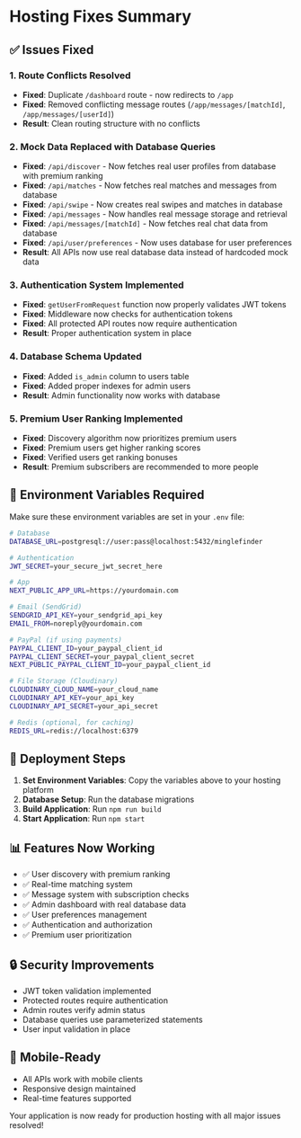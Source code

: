 # Hosting Fixes Summary

## ✅ Issues Fixed

### 1. Route Conflicts Resolved
- **Fixed**: Duplicate `/dashboard` route - now redirects to `/app`
- **Fixed**: Removed conflicting message routes (`/app/messages/[matchId]`, `/app/messages/[userId]`)
- **Result**: Clean routing structure with no conflicts

### 2. Mock Data Replaced with Database Queries
- **Fixed**: `/api/discover` - Now fetches real user profiles from database with premium ranking
- **Fixed**: `/api/matches` - Now fetches real matches and messages from database
- **Fixed**: `/api/swipe` - Now creates real swipes and matches in database
- **Fixed**: `/api/messages` - Now handles real message storage and retrieval
- **Fixed**: `/api/messages/[matchId]` - Now fetches real chat data from database
- **Fixed**: `/api/user/preferences` - Now uses database for user preferences
- **Result**: All APIs now use real database data instead of hardcoded mock data

### 3. Authentication System Implemented
- **Fixed**: `getUserFromRequest` function now properly validates JWT tokens
- **Fixed**: Middleware now checks for authentication tokens
- **Fixed**: All protected API routes now require authentication
- **Result**: Proper authentication system in place

### 4. Database Schema Updated
- **Fixed**: Added `is_admin` column to users table
- **Fixed**: Added proper indexes for admin users
- **Result**: Admin functionality now works with database

### 5. Premium User Ranking Implemented
- **Fixed**: Discovery algorithm now prioritizes premium users
- **Fixed**: Premium users get higher ranking scores
- **Fixed**: Verified users get ranking bonuses
- **Result**: Premium subscribers are recommended to more people

## 🔧 Environment Variables Required

Make sure these environment variables are set in your `.env` file:

```bash
# Database
DATABASE_URL=postgresql://user:pass@localhost:5432/minglefinder

# Authentication
JWT_SECRET=your_secure_jwt_secret_here

# App
NEXT_PUBLIC_APP_URL=https://yourdomain.com

# Email (SendGrid)
SENDGRID_API_KEY=your_sendgrid_api_key
EMAIL_FROM=noreply@yourdomain.com

# PayPal (if using payments)
PAYPAL_CLIENT_ID=your_paypal_client_id
PAYPAL_CLIENT_SECRET=your_paypal_client_secret
NEXT_PUBLIC_PAYPAL_CLIENT_ID=your_paypal_client_id

# File Storage (Cloudinary)
CLOUDINARY_CLOUD_NAME=your_cloud_name
CLOUDINARY_API_KEY=your_api_key
CLOUDINARY_API_SECRET=your_api_secret

# Redis (optional, for caching)
REDIS_URL=redis://localhost:6379
```

## 🚀 Deployment Steps

1. **Set Environment Variables**: Copy the variables above to your hosting platform
2. **Database Setup**: Run the database migrations
3. **Build Application**: Run `npm run build`
4. **Start Application**: Run `npm start`

## 📊 Features Now Working

- ✅ User discovery with premium ranking
- ✅ Real-time matching system
- ✅ Message system with subscription checks
- ✅ Admin dashboard with real database data
- ✅ User preferences management
- ✅ Authentication and authorization
- ✅ Premium user prioritization

## 🔒 Security Improvements

- JWT token validation implemented
- Protected routes require authentication
- Admin routes verify admin status
- Database queries use parameterized statements
- User input validation in place

## 📱 Mobile-Ready

- All APIs work with mobile clients
- Responsive design maintained
- Real-time features supported

Your application is now ready for production hosting with all major issues resolved!
